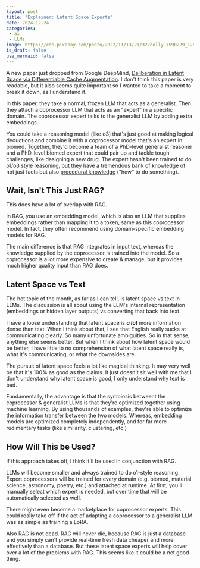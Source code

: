 ```yaml
---
layout: post
title: "Explainer: Latent Space Experts"
date: 2024-12-24
categories:
 - ai
 - LLMs
image: https://cdn.pixabay.com/photo/2022/11/13/21/32/holly-7590229_1280.jpg
is_draft: false
use_mermaid: false
---
```


A new paper just dropped from Google DeepMind, [Deliberation in Latent Space via Differentiable Cache Augmentation][paper].
I don't think this paper is very readable, but it also seems quite important so I wanted to take a moment
to break it down, as I understand it.

In this paper, they take a normal, frozen LLM that acts as a generalist. Then they attach a coprocessor
LLM that acts as an "expert" in a specific domain. The coprocessor expert talks to the generalist LLM by 
adding extra embeddings.

You could take a reasoning model (like o3) that's just good at making logical deductions and combine it with a coprocessor
model that's an expert in biomed. Together, they'd become a team of a PhD-level generalist reasoner and
a PhD-level biomed expert that could pair up and tackle tough challenges, like designing a new drug.
The expert hasn't been trained to do o1/o3 style reasoning, but they have a tremendous bank of knowledge of
not just facts but also [procedural knowledge][proc] ("how" to do something).


## Wait, Isn't This Just RAG?
This does have a lot of overlap with RAG.

In RAG, you use an embedding model, which is also an LLM that supplies embeddings rather than mapping it 
to a token, same as this coprocessor model. In fact, they often recommend using domain-specific embedding models
for RAG. 

The main difference is that RAG integrates in input text, whereas the knowledge supplied by the coprocessor
is trained into the model. So a coprocessor is a lot more expensive to create & manage, but it provides much
higher quality input than RAG does.


## Latent Space vs Text
The hot topic of the month, as far as I can tell, is latent space vs text in LLMs. The discussion is all 
about using the LLM's internal representation (embeddings or hidden layer outputs) vs converting that back
into text.

I have a loose understanding that latent space is _**a lot**_ more information dense than text. When I think about
that, I see that English really sucks at communicating clearly. So many unfortunate ambiguities. So in that sense,
anything else seems better. But when I think about how latent space would be better, I have little to no 
comprehension of what latent space really is, what it's communicating, or what the downsides are.

The pursuit of latent space feels a lot like magical thinking. It may very well be that it's 100% as good
as the claims. It just doesn't sit well with me that I don't understand why latent space is good, I only
understand why text is bad.

Fundamentally, the advantage is that the symbiosis betweent the coprocessor & generalist LLMs is that they're
optimized together using machine learning. By using thousands of examples, they're able to optimize the 
information transfer between the two models. Whereas, embedding models are optimized completely independently,
and for far more rudimentary tasks (like similarity, clustering, etc.)

## How Will This be Used?
If this approach takes off, I think it'll be used in conjunction with RAG. 

LLMs will become smaller and always trained to do o1-style reasoning. Expert coprocessors will be trained for
every domain (e.g. biomed, material science, astronomy, poetry, etc.) and attached at runtime. At first, you'll
manually select which expert is needed, but over time that will be automatically selected as well.

There might even become a marketplace for coprocessor experts. This could really take off if the act of adapting
a coprocessor to a generalist LLM was as simple as training a LoRA.

Also RAG is not dead. RAG will never die, because RAG is just a database and you simply can't provide real-time
fresh data cheaper and more effectively than a database. But these latent space experts will help cover over a
lot of the problems with RAG. This seems like it could be a net good thing.



 [paper]: https://arxiv.org/abs/2412.17747
 [proc]: https://arxiv.org/abs/2411.12580
